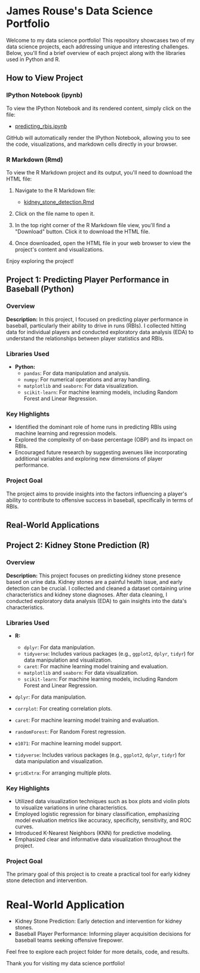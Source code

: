 # James Rouse's Data Science Portfolio

Welcome to my data science portfolio! This repository showcases two of my data science projects, each addressing unique and interesting challenges. Below, you'll find a brief overview of each project along with the libraries used in Python and R.

## How to View Project

### IPython Notebook (ipynb)

To view the IPython Notebook and its rendered content, simply click on the file:

- [predicting_rbis.ipynb](predicting_rbis.ipynb)

GitHub will automatically render the IPython Notebook, allowing you to see the code, visualizations, and markdown cells directly in your browser.

### R Markdown (Rmd)

To view the R Markdown project and its output, you'll need to download the HTML file:

1. Navigate to the R Markdown file:
   - [kidney_stone_detection.Rmd](kidney_stone_detection.Rmd)

2. Click on the file name to open it.

3. In the top right corner of the R Markdown file view, you'll find a "Download" button. Click it to download the HTML file.

4. Once downloaded, open the HTML file in your web browser to view the project's content and visualizations.

Enjoy exploring the project!

## Project 1: Predicting Player Performance in Baseball (Python)

### Overview
**Description:** In this project, I focused on predicting player performance in baseball, particularly their ability to drive in runs (RBIs). I collected hitting data for individual players and conducted exploratory data analysis (EDA) to understand the relationships between player statistics and RBIs.

### Libraries Used
- **Python:**
  - `pandas`: For data manipulation and analysis.
  - `numpy`: For numerical operations and array handling.
  - `matplotlib` and `seaborn`: For data visualization.
  - `scikit-learn`: For machine learning models, including Random Forest and Linear Regression.

### Key Highlights
- Identified the dominant role of home runs in predicting RBIs using machine learning and regression models.
- Explored the complexity of on-base percentage (OBP) and its impact on RBIs.
- Encouraged future research by suggesting avenues like incorporating additional variables and exploring new dimensions of player performance.

### Project Goal
The project aims to provide insights into the factors influencing a player's ability to contribute to offensive success in baseball, specifically in terms of RBIs.

## Real-World Applications
## Project 2: Kidney Stone Prediction (R)

### Overview
**Description:** This project focuses on predicting kidney stone presence based on urine data. Kidney stones are a painful health issue, and early detection can be crucial. I collected and cleaned a dataset containing urine characteristics and kidney stone diagnoses. After data cleaning, I conducted exploratory data analysis (EDA) to gain insights into the data's characteristics.

### Libraries Used
- **R:**
  - `dplyr`: For data manipulation.
  - `tidyverse`: Includes various packages (e.g., `ggplot2`, `dplyr`, `tidyr`) for data manipulation and visualization.
  - `caret`: For machine learning model training and evaluation.
  - `matplotlib` and `seaborn`: For data visualization.
  - `scikit-learn`: For machine learning models, including Random Forest and Linear Regression.

- `dplyr`: For data manipulation.
- `corrplot`: For creating correlation plots.
- `caret`: For machine learning model training and evaluation.
- `randomForest`: For Random Forest regression.
- `e1071`: For machine learning model support.
- `tidyverse`: Includes various packages (e.g., `ggplot2`, `dplyr`, `tidyr`) for data manipulation and visualization.
- `gridExtra`: For arranging multiple plots.

### Key Highlights
- Utilized data visualization techniques such as box plots and violin plots to visualize variations in urine characteristics.
- Employed logistic regression for binary classification, emphasizing model evaluation metrics like accuracy, specificity, sensitivity, and ROC curves.
- Introduced K-Nearest Neighbors (KNN) for predictive modeling.
- Emphasized clear and informative data visualization throughout the project.

### Project Goal
The primary goal of this project is to create a practical tool for early kidney stone detection and intervention.

# Real-World Application
- Kidney Stone Prediction: Early detection and intervention for kidney stones.
- Baseball Player Performance: Informing player acquisition decisions for baseball teams seeking offensive firepower.

Feel free to explore each project folder for more details, code, and results.

Thank you for visiting my data science portfolio!


